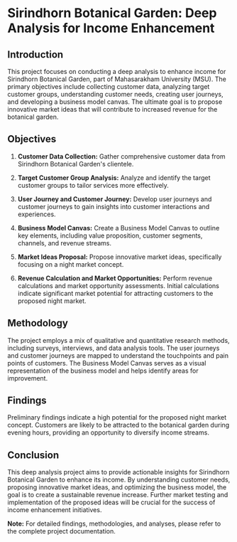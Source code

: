 # Sirindhorn Botanical Garden: Deep Analysis for Income Enhancement

## Introduction

This project focuses on conducting a deep analysis to enhance income for Sirindhorn Botanical Garden, part of Mahasarakham University (MSU). The primary objectives include collecting customer data, analyzing target customer groups, understanding customer needs, creating user journeys, and developing a business model canvas. The ultimate goal is to propose innovative market ideas that will contribute to increased revenue for the botanical garden.

## Objectives

1. **Customer Data Collection:** Gather comprehensive customer data from Sirindhorn Botanical Garden's clientele.

2. **Target Customer Group Analysis:** Analyze and identify the target customer groups to tailor services more effectively.

3. **User Journey and Customer Journey:** Develop user journeys and customer journeys to gain insights into customer interactions and experiences.

4. **Business Model Canvas:** Create a Business Model Canvas to outline key elements, including value proposition, customer segments, channels, and revenue streams.

5. **Market Ideas Proposal:** Propose innovative market ideas, specifically focusing on a night market concept.

6. **Revenue Calculation and Market Opportunities:** Perform revenue calculations and market opportunity assessments. Initial calculations indicate significant market potential for attracting customers to the proposed night market.

## Methodology

The project employs a mix of qualitative and quantitative research methods, including surveys, interviews, and data analysis tools. The user journeys and customer journeys are mapped to understand the touchpoints and pain points of customers. The Business Model Canvas serves as a visual representation of the business model and helps identify areas for improvement.

## Findings

Preliminary findings indicate a high potential for the proposed night market concept. Customers are likely to be attracted to the botanical garden during evening hours, providing an opportunity to diversify income streams.

## Conclusion

This deep analysis project aims to provide actionable insights for Sirindhorn Botanical Garden to enhance its income. By understanding customer needs, proposing innovative market ideas, and optimizing the business model, the goal is to create a sustainable revenue increase. Further market testing and implementation of the proposed ideas will be crucial for the success of income enhancement initiatives.

**Note:** For detailed findings, methodologies, and analyses, please refer to the complete project documentation.
